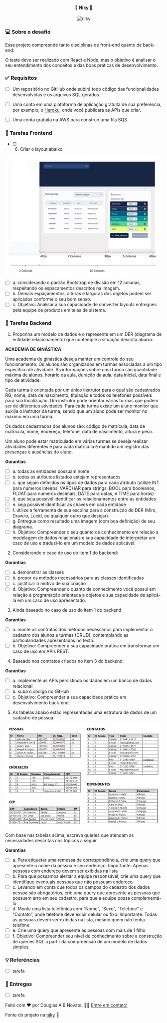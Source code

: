 <h4 align="center"> 
	🚧 Niky 🚀
</h4>

<p align="center" style="display: flex; align-items: flex-start; justify-content: center;">
  <img alt="niky" title="#niky" src="./.github/template.png">
</p>    

### 💻 Sobre o desafio

Esse projeto compreende tanto disciplinas de front-end quanto de back-end.

O teste deve ser realizado com React e Node, mas o objetivo é analisar o seu entendimento dos conceitos e das boas práticas de desenvolvimento.

### ✅ Requisitos

- [ ] Um repositório no GitHub onde subirá todo código das funcionalidades desenvolvidas e os
arquivos SQL gerados.

- [ ] Uma conta em uma plataforma de aplicação gratuita de sua preferência, por exemplo, o
[Heroku](https://www.heroku.com/), onde você publicará as APIs que criar.

- [ ] Uma conta gratuita na AWS para construir uma fila SQS.

### 🎨 Tarefas Frontend

- [ ] 6. Criar o layout abaixo:

![Design](./.github/item-6-design.jpg)

- [ ] a. considerando o padrão Bootstrap de divisão em 12 colunas, respeitando os espaçamentos descritos na imagem. 
- [ ] b. Demais espaçamentos, alturas e larguras dos objetos podem ser aplicados conforme o seu bom senso. 
- [ ] c. Objetivo: Analisar a sua capacidade de converter layouts entregues pela equipe de produtos em telas de sistema.

### 🚀 Tarefas Backend

1. Proponha um modelo de dados e o represente em um DER (diagrama de entidade
relacionamento) que contemple a situação descrita abaixo:

**ACADEMIA DE GINÁSTICA**

Uma academia de ginástica deseja manter um controle do seu
funcionamento. Os alunos são organizados em turmas associadas a um
tipo específico de atividade. As informações sobre uma turma são
quantidade máxima de alunos, horário da aula, duração da aula, data
inicial, data final e tipo de atividade.

Cada turma é orientada por um único instrutor para o qual são
cadastrados RG, nome, data de nascimento, titulação e todos os
telefones possíveis para sua localização. Um instrutor pode orientar
várias turmas que podem ser de diferentes atividades. Para cada turma
existe um aluno monitor que auxilia o instrutor da turma, sendo que um
aluno pode ser monitor no máximo em uma turma.

Os dados cadastrados dos alunos são: código de matrícula, data de
matrícula, nome, endereço, telefone, data de nascimento, altura e peso.

Um aluno pode estar matriculado em várias turmas se deseja realizar
atividades diferentes e para cada matrícula é mantido um registro das
presenças e ausências do aluno.

**Garantias**

- [ ] a. todas as entidades possuam nome
- [ ] b. todos os atributos listados estejam representados
- [ ] c. que sejam definidos os tipos de dados para cada atributo (utilize INT para números inteiros, VARCHAR para strings, BOOL para booleanos, FLOAT para números decimais, DATE para datas, e TIME para horas)
- [ ] d. que seja possível identificar os relacionamentos entre as entidades
- [ ] e. seja possível identificar as chaves em cada entidade
- [ ] f. utilize a ferramenta de sua escolha para a construção do DER (Miro, Draw.io, Lucid, ou qualquer outro que desejar)
- [ ] g. Entregue como resultado uma imagem (com boa definição) de seu diagrama.
- [ ] h. Objetivo: Compreender o seu quanto de conhecimento em relação à modelagem de dados relacionais e sua capacidade de interpretar um caso de uso e traduzi-lo em um modelo de dados aplicável.

2. Considerando o caso de uso do item 1 do backend: 

**Garantias**

- [ ] a. demonstrar as classes
- [ ] b. propor os métodos necessários para as classes identificadas
- [ ] c. justificar o motivo de sua criação 
- [ ] d. Objetivo: Compreender o quanto de conhecimento você possui em relação à programação orientada a objetos e sua capacidade de aplicá-la em um caso de uso apresentado.

3. Ainda baseado no caso de uso do item 1 do backend: 

**Garantias**

- [ ] a. monte os contratos dos métodos necessários para implementar o cadastro dos alunos e turmas (CRUD), contemplando as particularidades apresentadas no texto.
- [ ] b. Objetivo: Compreender a sua capacidade prática em transformar um caso de uso em APIs REST.

4. Baseado nos contratos criados no item 3 do backend:  

**Garantias**

- [ ] a. implemente as APIs persistindo os dados em um banco de dados relacional
- [ ] b. suba o código no GitHub 
- [ ] c. Objetivo: Compreender a sua capacidade prática em desenvolvimento back-end.

5. As tabelas abaixo estão representadas uma estrutura de dados de um cadastro de pessoa:

![Tabela](./.github/item-5-tabela.jpg)

Com base nas tabelas acima, escreva queries que atendam às necessidades descritas nos tópicos a seguir.

**Garantias**

- [ ] a. Para etiquetar uma remessa de correspondência, crie uma query que apresente o nome da
pessoa e seu endereço. Importante: Apenas pessoas com endereço devem ser exibidas na
lista 
- [ ] b. Para que possamos alertar a equipe responsável, crie uma query que identifique eventuais
pessoas que não possuam endereço 
- [ ] c. Levando em conta que todos os campos do cadastro dos dados pessoa são obrigatórios, crie
uma query que apresente as pessoas que possuem erro em seu cadastro, para que a equipe
possa complementá-lo
- [ ] d. Monte uma lista telefônica com “Nome”, “Sexo”, “Telefone” e “Contato”, onde telefone deve
exibir celular ou fixo. Importante: Todas as pessoas devem ser exibidas na lista, mesmo quem
não tenha telefone
- [ ] e. Crie uma query que apresente as pessoas com mais de 1 filho 
- [ ] f. Objetivo: Compreender seu nível de conhecimento sobre a construção de queries SQL a partir
da compreensão de um modelo de dados simples. 

### 💡 Referências

- [ ] tarefa

### 📅 Entregas

- [ ] tarefa

Feito com ❤️ por Douglas A B Novato. 👋🏽 [Entre em contato!](https://www.linkedin.com/in/douglasabnovato/)
 
Fonte do projeto na [niky](https://www.niky.com.vc/) 👋  